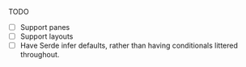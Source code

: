TODO
- [ ] Support panes
- [ ] Support layouts
- [ ] Have Serde infer defaults, rather than having conditionals littered
      throughout.
